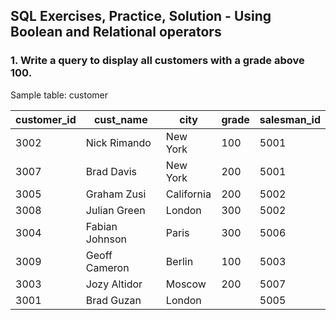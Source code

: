 ## SQL Exercises, Practice, Solution - Using Boolean and Relational operators


### 1. Write a query to display all customers with a grade above 100.

Sample table: customer

|customer_id |   cust_name    |    city    | grade | salesman_id |
|----|----|----|----|-------|
|3002 | Nick Rimando   | New York   |   100 |        5001|
|3007 | Brad Davis     | New York   |   200 |        5001|
|3005 | Graham Zusi    | California |   200 |        5002|
|3008 | Julian Green   | London     |   300 |        5002|
|3004 | Fabian Johnson | Paris      |   300 |        5006|
|3009 | Geoff Cameron  | Berlin     |   100 |        5003|
|3003 | Jozy Altidor   | Moscow     |   200 |        5007|
|3001 | Brad Guzan     | London     |       |        5005|